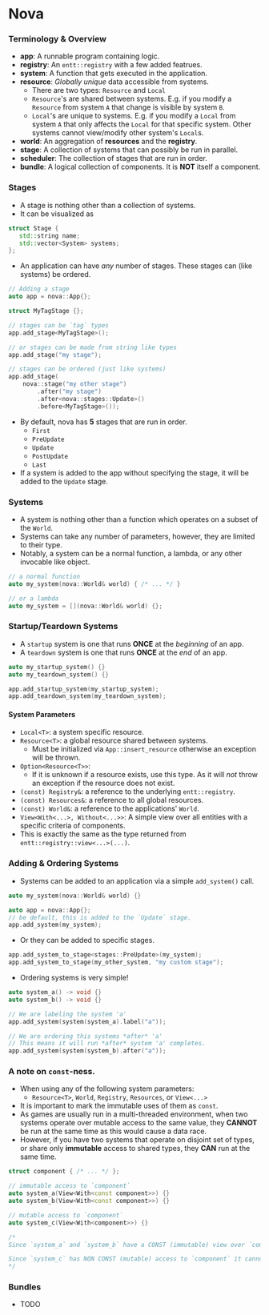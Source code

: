 # **Nova**

### **Terminology & Overview**
- **app**: A runnable program containing logic.
- **registry**: An `entt::registry` with a few added featrues.
- **system**: A function that gets executed in the application.
- **resource**: *Globally unique* data accessible from systems.
  - There are two types: `Resource` and `Local`
  - `Resource`'s are shared between systems. E.g. if you modify a `Resource` from system `A` that change is visible by system `B`.
  - `Local`'s are unique to systems. E.g. if you modify a `Local` from system `A` that only affects the `Local` for that specific system. Other systems cannot view/modify other system's `Local`s.
- **world**: An aggregation of **resources** and the **registry**.
- **stage**: A collection of systems that can possibly be run in parallel.
- **scheduler**: The collection of stages that are run in order.
- **bundle**: A logical collection of components. It is **NOT** itself a component.

### **Stages**
- A stage is nothing other than a collection of systems.
- It can be visualized as
```cpp
struct Stage {
   std::string name;
   std::vector<System> systems;
};
```
- An application can have _any_ number of stages. These stages can (like systems) be ordered.
```cpp
// Adding a stage
auto app = nova::App{};

struct MyTagStage {};

// stages can be `tag` types
app.add_stage<MyTagStage>();

// or stages can be made from string like types
app.add_stage("my stage");

// stages can be ordered (just like systems)
app.add_stage(
    nova::stage("my other stage")
        .after("my stage")
        .after<nova::stages::Update>()
        .before<MyTagStage>());
```
- By default, nova has **5** stages that are run in order.
  - `First`
  - `PreUpdate`
  - `Update`
  - `PostUpdate`
  - `Last`
- If a system is added to the app without specifying the stage, it will be added to the `Update` stage.

### **Systems**
- A system is nothing other than a function which operates on a subset of the `World`.
- Systems can take any number of parameters, however, they are limited to their type.
- Notably, a system can be a normal function, a lambda, or any other invocable like object.
```cpp
// a normal function
auto my_system(nova::World& world) { /* ... */ }

// or a lambda
auto my_system = [](nova::World& world) {};
```

### **Startup/Teardown Systems**
- A `startup` system is one that runs **ONCE** at the _beginning_ of an app.
- A `teardown` system is one that runs **ONCE** at the _end_ of an app.
```cpp
auto my_startup_system() {}
auto my_teardown_system() {}

app.add_startup_system(my_startup_system);
app.add_teardown_system(my_teardown_system);
```

#### **System Parameters**
- `Local<T>`: a system specific resource.
- `Resource<T>`: a global resource shared between systems.
  - Must be initialized via `App::insert_resource` otherwise an exception will be thrown.
- `Option<Resource<T>>`:
    - If it is unknown if a resource exists, use this type. As it will _not_ throw an exception if the resource does not exist.
- `(const) Registry&`: a reference to the underlying `entt::registry`.
- `(const) Resources&`: a reference to all global resources.
- `(const) World&`: a reference to the applications' `World`.
- `View<With<...>, Without<...>>`: A simple view over all entities with a specific criteria of components.
- This is exactly the same as the type returned from `entt::registry::view<...>(...)`.

### **Adding & Ordering Systems**
- Systems can be added to an application via a simple `add_system()` call.
```cpp
auto my_system(nova::World& world) {}

auto app = nova::App{};
// be default, this is added to the `Update` stage.
app.add_system(my_system);
```
- Or they can be added to specific stages.
```cpp
app.add_system_to_stage<stages::PreUpdate>(my_system);
app.add_system_to_stage(my_other_system, "my custom stage");
```
- Ordering systems is very simple!
```cpp
auto system_a() -> void {}
auto system_b() -> void {}

// We are labeling the system 'a'
app.add_system(system(system_a).label("a"));

// We are ordering this systems *after* 'a'
// This means it will run *after* system 'a' completes.
app.add_system(system(system_b).after("a"));
```

### A note on `const`-ness.
  - When using any of the following system parameters:
    - `Resource<T>`, `World`, `Registry`, `Resources`, or `View<...>`
  - It is important to mark the immutable uses of them as `const`.
  - As games are usually run in a multi-threaded environment, when two systems operate over mutable access to the same value, they **CANNOT** be run at the same time as this would cause a data race.
  - However, if you have two systems that operate on disjoint set of types, or share only **immutable** access to shared types, they **CAN** run at the same time.
```cpp
struct component { /* ... */ };

// immutable access to `component`
auto system_a(View<With<const component>>) {}
auto system_b(View<With<const component>>) {}

// mutable access to `component`
auto system_c(View<With<component>>) {}

/*
Since `system_a` and `system_b` have a CONST (immutable) view over `component` they can run at the same time.

Since `system_c` has NON CONST (mutable) access to `component` it cannot run at the same time as either `system_a` nor `system_b`.
*/
```

### **Bundles**
- TODO